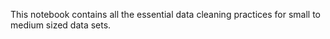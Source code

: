 This notebook contains all the essential data cleaning practices for small to medium sized data sets.

